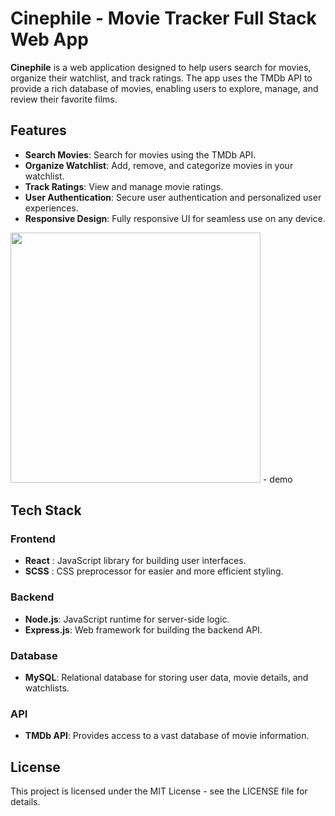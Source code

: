 # Cinephile - Movie Tracker Full Stack Web App #
**Cinephile** is a web application designed to help users search for movies, organize their watchlist, and track ratings. The app uses the TMDb API to provide a rich database of movies, enabling users to explore, manage, and review their favorite films.

## Features ##

- **Search Movies**: Search for movies using the TMDb API.
- **Organize Watchlist**: Add, remove, and categorize movies in your watchlist.
- **Track Ratings**: View and manage movie ratings.
- **User Authentication**: Secure user authentication and personalized user experiences.
- **Responsive Design**: Fully responsive UI for seamless use on any device.

<img src="(https://github.com/rat-atouille/movieTracker/blob/main/gif/screen-capture.gif" width="400" height="400" />
- demo

## Tech Stack ##
  ### Frontend ###
  - **React** : JavaScript library for building user interfaces.
  - **SCSS** : CSS preprocessor for easier and more efficient styling.
  ### Backend ###
  - **Node.js**: JavaScript runtime for server-side logic.
  - **Express.js**: Web framework for building the backend API.
  ### Database ###
  - **MySQL**: Relational database for storing user data, movie details, and watchlists.
  ### API ###
  - **TMDb API**: Provides access to a vast database of movie information.

## License ##
This project is licensed under the MIT License - see the LICENSE file for details.
